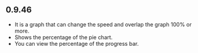 ## 0.9.46

* It is a graph that can change the speed and overlap the graph 100% or more.
* Shows the percentage of the pie chart.
* You can view the percentage of the progress bar.
